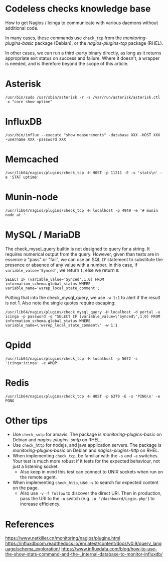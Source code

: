 # Codeless checks knowledge base
How to get Nagios / Icinga to communicate with various daemons without additional code. 

In many cases, these commands use `check_tcp` from the *monitoring-plugins-basic* package (Debian), or the *nagios-plugins-tcp* package (RHEL).

In other cases, we can run a third-party binary directly, as long as it returns appropriate exit status on success and failure. Where it doesn't, a wrapper is needed, and is therefore beyond the scope of this article.

# Asterisk
```
/usr/bin/sudo /usr/sbin/asterisk -r -s /var/run/asterisk/asterisk.ctl -x "core show uptime"
```

# InfluxDB
```
/usr/bin/influx --execute "show measurements" -database XXX -HOST XXX -username XXX -password XXX
```

# Memcached
```
/usr/lib64/nagios/plugins/check_tcp -H HOST -p 11211 -E -s 'stats\n' -e 'STAT uptime'
```

# Munin-node
```
/usr/lib64/nagios/plugins/check_tcp -H localhost -p 4949 -e '# munin node at '
```

# MySQL / MariaDB
The check_mysql_query builtin is not designed to query for a string. It requires numerical output from the query. However, given than tests are in essence a "pass" or "fail", we can use an SQL `IF` statement to substitute the presence or absence of any value with a number. In this case, if `variable_value='Synced'`, we return `1`, else we return `0`:
```
SELECT IF (variable_value='Synced',1,0) FROM information_schema.global_status WHERE variable_name='wsrep_local_state_comment';
```
Putting that into the check_mysql_query, we use `-w 1:1` to alert if the result is not 1. Also note the single quotes require escaping:
```
/usr/lib64/nagios/plugins/check_mysql_query -H localhost -d portal -u icinga -p password -q "SELECT IF (variable_value=\'Synced\',1,0) FROM information_schema.global_status WHERE variable_name=\'wsrep_local_state_comment\' -w 1:1 
```

# Qpidd
```
/usr/lib64/nagios/plugins/check_tcp -H localhost -p 5672 -s 'icinga:icinga' -e AMQP
```

# Redis
```
/usr/lib64/nagios/plugins/check_tcp -H HOST -p 6379 -E -s 'PING\n' -e PONG
```

# Other tips
* Use `check_smtp` for amavis. The package is *monitoring-plugins-basic* on Debian and *nagios-plugins-smtp* on RHEL.
* Use `check_http` for nodejs, and java application servers. The package is *monitoring-plugins-basic* on Debian and *nagios-plugins-http* on RHEL.
* When implementing `check_tcp`, be familiar with the `-s` and `-e` switches. Your test is much more robust if it tests for the expected behaviour, not just a listening socket.
  * Also keep in mind this test can connect to UNIX sockets when run on the remote agent.
* When implementing `check_http`, use `-s` to search for expected content on the page.
  * Also use `-v` `-f follow` to discover the direct URI. Then in production, pass the URI to the `-u` switch (e.g. `-u '/dashboard/Login.php'`) to increase efficiency.

# References
https://www.netkiller.cn/monitoring/nagios/plugins.html
https://influxdbcom.readthedocs.io/en/latest/content/docs/v0.9/query_language/schema_exploration/
https://www.influxdata.com/blog/how-to-use-the-show-stats-command-and-the-_internal-database-to-monitor-influxdb/
